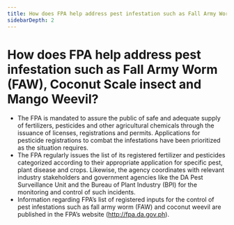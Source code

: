 ```yaml
---
title: How does FPA help address pest infestation such as Fall Army Worm FAW Coconut Scale insect and Mango Weevil?
sidebarDepth: 2
---
```


# How does FPA help address pest infestation such as Fall Army Worm (FAW), Coconut Scale insect and Mango Weevil?


 - The FPA is mandated to assure the public of safe and adequate supply of fertilizers, pesticides and other agricultural chemicals through the issuance of licenses, registrations and permits. Applications for pesticide registrations to combat the infestations have been prioritized as the situation requires. 
 - The FPA regularly issues the list of its registered fertilizer and pesticides categorized according to their appropriate application for specific pest, plant disease and crops. Likewise, the agency coordinates with relevant industry stakeholders and government agencies like the DA Pest Surveillance Unit and the Bureau of Plant Industry (BPI) for the monitoring and control of such incidents.
 - Information regarding FPA’s list of registered inputs for the control of pest infestations such as fall army worm (FAW) and coconut weevil are published in the FPA’s website (http://fpa.da.gov.ph).
